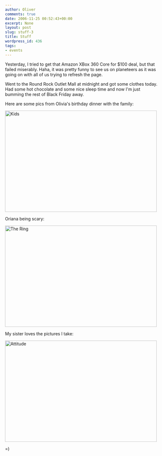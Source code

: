 ```yaml
---
author: Oliver
comments: true
date: 2006-11-25 00:52:43+00:00
excerpt: None
layout: post
slug: stuff-3
title: Stuff
wordpress_id: 436
tags:
- events
---
```


Yesterday, I tried to get that Amazon XBox 360 Core for $100 deal, but that failed miserably.  Haha, it was pretty funny to see us on planeteers as it was going on with all of us trying to refresh the page.

Went to the Round Rock Outlet Mall at midnight and got some clothes today.  Had some hot chocolate and some nice sleep time and now I'm just bumming the rest of Black Friday away.

Here are some pics from Olivia's birthday dinner with the family:

<a href="http://www.flickr.com/photos/owiber/304361026/" title="Photo Sharing"><img src="http://static.flickr.com/117/304361026_0b68fb861a.jpg" width="500" height="333" alt="Kids" /></a>

Oriana being scary:

<a href="http://www.flickr.com/photos/owiber/304366895/" title="Photo Sharing"><img src="http://static.flickr.com/103/304366895_888e1a7d52.jpg" width="500" height="333" alt="The Ring" /></a>

My sister loves the pictures I take:

<a href="http://www.flickr.com/photos/owiber/304364534/" title="Photo Sharing"><img src="http://static.flickr.com/120/304364534_bcfb2d004f.jpg" width="500" height="333" alt="Attitude" /></a>

=)